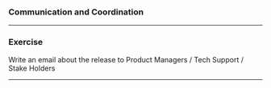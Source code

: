### Communication and Coordination

---

### Exercise

Write an email about the release to Product Managers / Tech Support / Stake Holders

---
